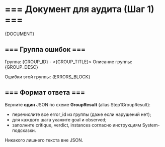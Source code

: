 ﻿# === Документ для аудита (Шаг 1) ===

<DOCUMENT>
{DOCUMENT}
</DOCUMENT>

## === Группа ошибок ===

Группа: {GROUP_ID} - <{GROUP_TITLE}>
Описание группы: {GROUP_DESC}

Ошибки этой группы:
{ERRORS_BLOCK}  <!-- перечисление кодов и кратких описаний -->

## === Формат ответа ===

Верните **один** JSON по схеме **GroupResult** (alias Step1GroupResult):
- перечислите все error_id из группы (даже если нарушений нет);
- для каждого шага укажите goal и observed;
- заполните critique, verdict, instances согласно инструкциям System-подсказки.

Никакого лишнего текста вне JSON.
